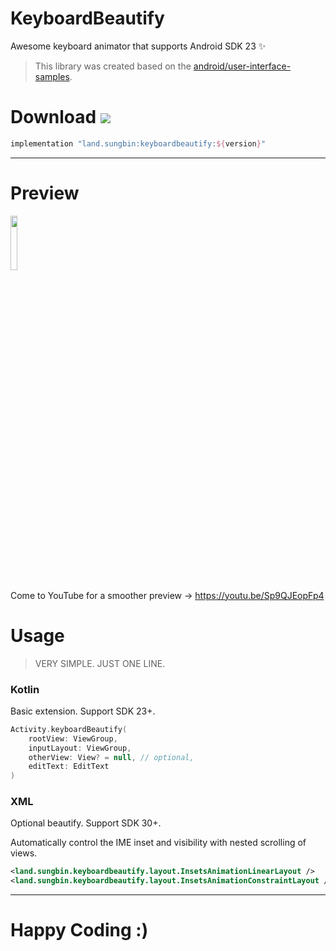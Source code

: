# KeyboardBeautify

Awesome keyboard animator that supports Android SDK 23 ✨

> This library was created based on the [android/user-interface-samples](https://github.com/android/user-interface-samples/tree/master/WindowInsetsAnimation).

# Download [![](https://img.shields.io/maven-central/v/land.sungbin/keyboardbeautify)](https://search.maven.org/artifact/land.sungbin/keyboardbeautify)

```groovy
implementation "land.sungbin:keyboardbeautify:${version}"
```

---

# Preview

<img src="https://github.com/jisungbin/KeyboardBeautify/blob/master/art/keyboardbeautify-preview-compress.gif?raw=true" width="15%" />

Come to YouTube for a smoother preview -> https://youtu.be/Sp9QJEopFp4

# Usage

> VERY SIMPLE. JUST ONE LINE.

### Kotlin

Basic extension. Support SDK 23+.

```kotlin
Activity.keyboardBeautify(
    rootView: ViewGroup,
    inputLayout: ViewGroup,
    otherView: View? = null, // optional,
    editText: EditText
)
```

### XML

Optional beautify. Support SDK 30+.

Automatically control the IME inset and visibility with nested scrolling of views.


```xml
<land.sungbin.keyboardbeautify.layout.InsetsAnimationLinearLayout />
<land.sungbin.keyboardbeautify.layout.InsetsAnimationConstraintLayout />
```

---

# Happy Coding :)
